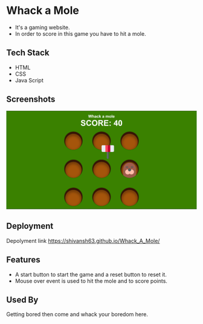 # Whack a Mole

- It's a gaming website.
- In order to score in this game you have to hit a mole.

## Tech Stack

- HTML
- CSS
- Java Script

## Screenshots

<img src="images/screenshot.png" alt="Screenshot">

## Deployment

Depolyment link https://shivansh63.github.io/Whack_A_Mole/

## Features

- A start button to start the game and a reset button to reset it.
- Mouse over event is used to hit the mole and to score points.

## Used By

Getting bored then come and whack your boredom here.
